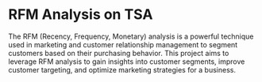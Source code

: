 # RFM Analysis on TSA

The RFM (Recency, Frequency, Monetary) analysis is a powerful technique used in marketing and customer relationship management to segment customers based on their purchasing behavior. This project aims to leverage RFM analysis to gain insights into customer segments, improve customer targeting, and optimize marketing strategies for a business.